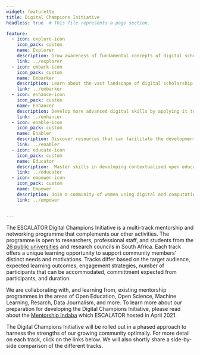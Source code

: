 ```yaml
---
widget: featurette
title: Digital Champions Initiative
headless: true  # This file represents a page section.

feature:
  - icon: explore-icon
    icon_pack: custom
    name: Explorer
    description: Grow awareness of fundamental concepts of digital scholarship <br><em>* Launched May 2021</em>
    link: ../explorer
  - icon: embark-icon
    icon_pack: custom
    name: Embarker
    description: Learn about the vast landscape of digital scholarship and start applying it to your own work<br><em>* Coming soon</em>
    link: ../embarker
  - icon: enhance-icon
    icon_pack: custom
    name: Enhancer
    description: Develop more advanced digital skills by applying it to a humanities or social sciences project <br><em>* Coming soon</em>
    link: ../enhancer
  - icon: enable-icon
    icon_pack: custom
    name: Enabler
    description: Discover resources that can facilitate the development of a local community of practice<br><em>* Coming soon</em>
    link: ../enabler
  - icon: educate-icon
    icon_pack: custom
    name: Educator
    description:  Master skills in developing contextualised open educational resources <br><em>* Coming soon</em>
    link: ../educator
  - icon: empower-icon
    icon_pack: custom
    name: Empower
    description: Join a community of women using digital and computational skills<br><em>* Launcing 5 August 2021</em> 
    link: ../empower

 
---
```


The ESCALATOR Digital Champions Initiative is a multi-track mentorship and networking programme that complements our other activities. The programme is open to researchers, professional staff, and students from the [26 public universities](https://www.usaf.ac.za/public-universities-in-south-africa/) and research councils in South Africa. Each track offers a unique learning opportunity to support community members' distinct needs and motivations. Tracks differ based on the target audience, expected learning outcomes, engagement strategies, number of participants that can be accommodated, committment expected from participants, and duration.

We are collaborating with, and learning from, existing mentorship programmes in the areas of Open Education, Open Science, Machine Learning, Resarch, Data Journalism, and more. To learn more about our preparation for developing the Digital Champions Initiative, please read about the [Mentorship Indaba](https://escalator.sadilar.org/post/2021/05/2021-05-03-mentorship-indaba/) which ESCALATOR hosted in April 2021.

The Digital Champions Initiative will be rolled out in a phased approach to harness the strengths of our growing community optimally. For more detail on each track, click on the links below. We will also shortly share a side-by-side comparison of the different tracks.